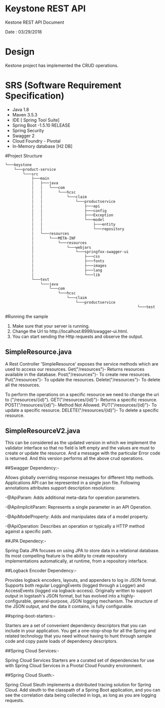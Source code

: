 ﻿# Keystone REST API
Kestone REST API Document

Date : 03/29/2018
# Design
  Kestone project has implemented the CRUD operations. 

# SRS (Software Requirement Specification)

- Java 1.8
- Maven 3.5.3
- IDE [ Spring Tool Suite]
- Spring Boot -1.5.10 RELEASE
- Spring Security
- Swagger 2
- Cloud Foundry - Pivotal
- In-Memory database [H2 DB]

#Project Structure

```bash
└───keystone
    └───product-service
        └───src
            ├───main
            │   ├───java
            │   │   └───com
            │   │       └───hcsc
            │   │           └───claim
            │   │               └───productservice
            │   │                   ├───api
            │   │                   ├───config
            │   │                   ├───Exception
            │   │                   └───model
            │   │                       ├───entity
            │   │                       └───repository
            │   └───resources
            │       └───META-INF
            │           └───resources
            │               └───webjars
            │                   └───springfox-swagger-ui
            │                       ├───css
            │                       ├───fonts
            │                       ├───images
            │                       ├───lang
            │                       └───lib
            └───test
                └───java
                    └───com
                        └───hcsc
                            └───claim
                                └───productservice
															└───test
```


#Running the sample

1. Make sure that your server is running.
2. Change the Url to http://localhost:8999/swagger-ui.html.
3. You can start sending the Http requests and observe the output. 



## SimpleResource.java

A Rest Controller 'SimpleResource' exposes the service methods which are used to access our resources.
Get("/resources")- Returns resources available in the database.
Post("/resources")- To create new resources.
Put("/resources")- To update the resources.
Delete("/resources")- To delete all the resources.

To perform the operations on a specific resource we need to change the uri to ("/resources/{id}").
GET("/resources/{id}")- Returns a specific resource.
POST("/resources/{id}")- Method Not Allowed.
PUT("/resources/{id}")- To update a specific resource.
DELETE("/resources/{id}")- To delete a specific resource.


## SimpleResourceV2.java

This can be considered as the updated version in which we implement the validator interface so that no field is left empty and the values are must to create or update the resource. And a message with the particular Error code is returned.
And this version performs all the above crud operations.


##Swagger Dependency:-

Allows globally overriding response messages for different http methods.
Applications API can be represented in a single json file.
Following annotations attributes support description resolutions:

-@ApiParam: Adds additional meta-data for operation parameters.

-@ApiImplicitParam: Represents a single parameter in an API Operation.

-@ApiModelProperty: Adds and manipulates data of a model property.

-@ApiOperation: Describes an operation or typically a HTTP method against a specific path.



##JPA Dependecy:-

Spring Data JPA focuses on using JPA to store data in a relational database.
Its most compelling feature is the ability to create repository implementations automatically, at runtime, from a repository interface.


##Logback Encoder Dependency:-

Provides logback encoders, layouts, and appenders to log in JSON format.
Supports both regular LoggingEvents (logged through a Logger) and AccessEvents (logged via logback-access).
Originally written to support output in logstash's JSON format, but has evolved into a highly-configurable, general-purpose, JSON logging mechanism.
The structure of the JSON output, and the data it contains, is fully configurable.

##spring-boot-starters:-

Starters are a set of convenient dependency descriptors that you can include in your application. You get a one-stop-shop for all the Spring and related technology that you need without having to hunt through sample code and copy paste loads of dependency descriptors.

##Spring Cloud Services:-

Spring Cloud Services Starters are a curated set of dependencies for use with Spring Cloud Services in a Pivotal Cloud Foundry environment.

##Spring Cloud Slueth:-

Spring Cloud Sleuth implements a distributed tracing solution for Spring Cloud.
Add sleuth to the classpath of a Spring Boot application, and you can see the correlation data being collected in logs, as long as you are logging requests.
